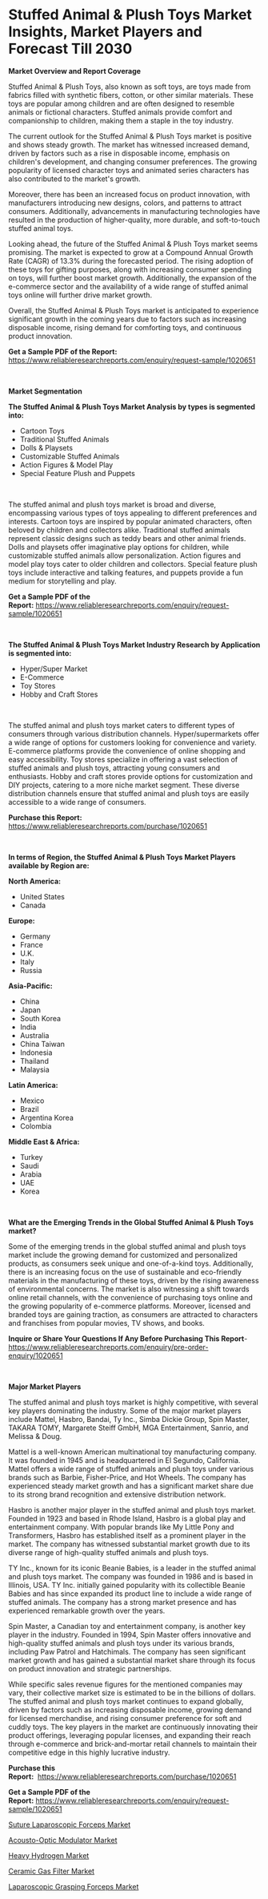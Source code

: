 <p><h1>Stuffed Animal & Plush Toys Market Insights, Market Players and Forecast Till 2030</h1></p><p><strong>Market Overview and Report Coverage</strong></p>
<p><p>Stuffed Animal & Plush Toys, also known as soft toys, are toys made from fabrics filled with synthetic fibers, cotton, or other similar materials. These toys are popular among children and are often designed to resemble animals or fictional characters. Stuffed animals provide comfort and companionship to children, making them a staple in the toy industry.</p><p>The current outlook for the Stuffed Animal & Plush Toys market is positive and shows steady growth. The market has witnessed increased demand, driven by factors such as a rise in disposable income, emphasis on children's development, and changing consumer preferences. The growing popularity of licensed character toys and animated series characters has also contributed to the market's growth.</p><p>Moreover, there has been an increased focus on product innovation, with manufacturers introducing new designs, colors, and patterns to attract consumers. Additionally, advancements in manufacturing technologies have resulted in the production of higher-quality, more durable, and soft-to-touch stuffed animal toys.</p><p>Looking ahead, the future of the Stuffed Animal & Plush Toys market seems promising. The market is expected to grow at a Compound Annual Growth Rate (CAGR) of 13.3% during the forecasted period. The rising adoption of these toys for gifting purposes, along with increasing consumer spending on toys, will further boost market growth. Additionally, the expansion of the e-commerce sector and the availability of a wide range of stuffed animal toys online will further drive market growth.</p><p>Overall, the Stuffed Animal & Plush Toys market is anticipated to experience significant growth in the coming years due to factors such as increasing disposable income, rising demand for comforting toys, and continuous product innovation.</p></p>
<p><strong>Get a Sample PDF of the Report:</strong> <a href="https://www.reliableresearchreports.com/enquiry/request-sample/1020651">https://www.reliableresearchreports.com/enquiry/request-sample/1020651</a></p>
<p>&nbsp;</p>
<p><strong>Market Segmentation</strong></p>
<p><strong>The Stuffed Animal & Plush Toys Market Analysis by types is segmented into:</strong></p>
<p><ul><li>Cartoon Toys</li><li>Traditional Stuffed Animals</li><li>Dolls & Playsets</li><li>Customizable Stuffed Animals</li><li>Action Figures & Model Play</li><li>Special Feature Plush and Puppets</li></ul></p>
<p>&nbsp;</p>
<p><p>The stuffed animal and plush toys market is broad and diverse, encompassing various types of toys appealing to different preferences and interests. Cartoon toys are inspired by popular animated characters, often beloved by children and collectors alike. Traditional stuffed animals represent classic designs such as teddy bears and other animal friends. Dolls and playsets offer imaginative play options for children, while customizable stuffed animals allow personalization. Action figures and model play toys cater to older children and collectors. Special feature plush toys include interactive and talking features, and puppets provide a fun medium for storytelling and play.</p></p>
<p><strong>Get a Sample PDF of the Report:</strong>&nbsp;<a href="https://www.reliableresearchreports.com/enquiry/request-sample/1020651">https://www.reliableresearchreports.com/enquiry/request-sample/1020651</a></p>
<p>&nbsp;</p>
<p><strong>The Stuffed Animal & Plush Toys Market Industry Research by Application is segmented into:</strong></p>
<p><ul><li>Hyper/Super Market</li><li>E-Commerce</li><li>Toy Stores</li><li>Hobby and Craft Stores</li></ul></p>
<p>&nbsp;</p>
<p><p>The stuffed animal and plush toys market caters to different types of consumers through various distribution channels. Hyper/supermarkets offer a wide range of options for customers looking for convenience and variety. E-commerce platforms provide the convenience of online shopping and easy accessibility. Toy stores specialize in offering a vast selection of stuffed animals and plush toys, attracting young consumers and enthusiasts. Hobby and craft stores provide options for customization and DIY projects, catering to a more niche market segment. These diverse distribution channels ensure that stuffed animal and plush toys are easily accessible to a wide range of consumers.</p></p>
<p><strong>Purchase this Report:</strong>&nbsp; <a href="https://www.reliableresearchreports.com/purchase/1020651">https://www.reliableresearchreports.com/purchase/1020651</a></p>
<p>&nbsp;</p>
<p><strong>In terms of Region, the Stuffed Animal & Plush Toys Market Players available by Region are:</strong></p>
<p>
    <p> <strong> North America: </strong>
        <ul>
            <li>United States</li>
            <li>Canada</li>
        </ul>
        </p> 
    <p> <strong> Europe: </strong>
        <ul>
            <li>Germany</li>
            <li>France</li>
            <li>U.K.</li>
            <li>Italy</li>
            <li>Russia</li>
        </ul>
        </p> 
    <p> <strong> Asia-Pacific: </strong>
        <ul>
            <li>China</li>
            <li>Japan</li>
            <li>South Korea</li>
            <li>India</li>
            <li>Australia</li>
            <li>China Taiwan</li>
            <li>Indonesia</li>
            <li>Thailand</li>
            <li>Malaysia</li>
        </ul>
        </p> 
    <p> <strong> Latin America: </strong>
        <ul>
            <li>Mexico</li>
            <li>Brazil</li>
            <li>Argentina Korea</li>
            <li>Colombia</li>
        </ul>
        </p> 
    <p> <strong> Middle East & Africa: </strong>
        <ul>
            <li>Turkey</li>
            <li>Saudi</li>
            <li>Arabia</li>
            <li>UAE</li>
            <li>Korea</li>
        </ul>
    </p>
    </p>
<p>&nbsp;</p>
<p><strong>What are the Emerging Trends in the Global Stuffed Animal & Plush Toys market?</strong></p>
<p><p>Some of the emerging trends in the global stuffed animal and plush toys market include the growing demand for customized and personalized products, as consumers seek unique and one-of-a-kind toys. Additionally, there is an increasing focus on the use of sustainable and eco-friendly materials in the manufacturing of these toys, driven by the rising awareness of environmental concerns. The market is also witnessing a shift towards online retail channels, with the convenience of purchasing toys online and the growing popularity of e-commerce platforms. Moreover, licensed and branded toys are gaining traction, as consumers are attracted to characters and franchises from popular movies, TV shows, and books.</p></p>
<p><strong>Inquire or Share Your Questions If Any Before Purchasing This Report</strong>- <a href="https://www.reliableresearchreports.com/enquiry/pre-order-enquiry/1020651">https://www.reliableresearchreports.com/enquiry/pre-order-enquiry/1020651</a></p>
<p>&nbsp;</p>
<p><strong>Major Market Players</strong></p>
<p><p>The stuffed animal and plush toys market is highly competitive, with several key players dominating the industry. Some of the major market players include Mattel, Hasbro, Bandai, Ty Inc., Simba Dickie Group, Spin Master, TAKARA TOMY, Margarete Steiff GmbH, MGA Entertainment, Sanrio, and Melissa & Doug.</p><p>Mattel is a well-known American multinational toy manufacturing company. It was founded in 1945 and is headquartered in El Segundo, California. Mattel offers a wide range of stuffed animals and plush toys under various brands such as Barbie, Fisher-Price, and Hot Wheels. The company has experienced steady market growth and has a significant market share due to its strong brand recognition and extensive distribution network.</p><p>Hasbro is another major player in the stuffed animal and plush toys market. Founded in 1923 and based in Rhode Island, Hasbro is a global play and entertainment company. With popular brands like My Little Pony and Transformers, Hasbro has established itself as a prominent player in the market. The company has witnessed substantial market growth due to its diverse range of high-quality stuffed animals and plush toys.</p><p>TY Inc., known for its iconic Beanie Babies, is a leader in the stuffed animal and plush toys market. The company was founded in 1986 and is based in Illinois, USA. TY Inc. initially gained popularity with its collectible Beanie Babies and has since expanded its product line to include a wide range of stuffed animals. The company has a strong market presence and has experienced remarkable growth over the years.</p><p>Spin Master, a Canadian toy and entertainment company, is another key player in the industry. Founded in 1994, Spin Master offers innovative and high-quality stuffed animals and plush toys under its various brands, including Paw Patrol and Hatchimals. The company has seen significant market growth and has gained a substantial market share through its focus on product innovation and strategic partnerships.</p><p>While specific sales revenue figures for the mentioned companies may vary, their collective market size is estimated to be in the billions of dollars. The stuffed animal and plush toys market continues to expand globally, driven by factors such as increasing disposable income, growing demand for licensed merchandise, and rising consumer preference for soft and cuddly toys. The key players in the market are continuously innovating their product offerings, leveraging popular licenses, and expanding their reach through e-commerce and brick-and-mortar retail channels to maintain their competitive edge in this highly lucrative industry.</p></p>
<p><strong>Purchase this Report:</strong>&nbsp;&nbsp;<a href="https://www.reliableresearchreports.com/purchase/1020651">https://www.reliableresearchreports.com/purchase/1020651</a></p>
<p></p>
<p><strong>Get a Sample PDF of the Report:</strong>&nbsp;<a href="https://www.reliableresearchreports.com/enquiry/request-sample/1020651">https://www.reliableresearchreports.com/enquiry/request-sample/1020651</a></p>
<p><p><a href="https://www.reportprime.com/suture-laparoscopic-forceps-r10448">Suture Laparoscopic Forceps Market</a></p><p><a href="https://issuu.com/reportprime-2/docs/acousto-optic-modulator-market-size-2030.pptx?fr=xKAE9_zU1NQ">Acousto-Optic Modulator Market</a></p><p><a href="https://www.linkedin.com/pulse/heavy-hydrogen-market-research-report-provides-thorough-krmic/">Heavy Hydrogen Market</a></p><p><a href="https://medium.com/@maryg156987/ceramic-gas-filter-market-size-growth-forecast-2023-2030-3e6e7b8a6d51">Ceramic Gas Filter Market</a></p><p><a href="https://www.reportprime.com/laparoscopic-grasping-forceps-r10449">Laparoscopic Grasping Forceps Market</a></p></p>
